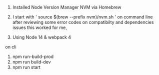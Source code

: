 1. Installed  Node Version Manager NVM via Homebrew


2.  I start with  ' source $(brew --prefix nvm)/nvm.sh '  on command line 
    after reviewing some error codes on compatibilty and
    dependencies issues this worked for me, 

3. Using Node 14  & webpack 4

on cli 
1.  npm run-build-prod 
2. npm run build-dev
3. npm run start
